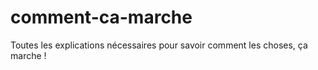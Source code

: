 # comment-ca-marche

Toutes les explications nécessaires pour savoir comment les choses, ça marche !
